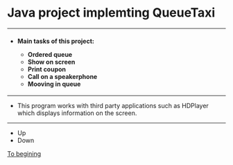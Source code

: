 # Java project implemting QueueTaxi
------------------
* <h4>Main tasks of this project: 
  
  + Ordered queue
  + Show on screen
  + Print coupon
  + Сall on a speakerphone
  + Mooving in queue
  
-------------

* <h7> This program works with third party applications such as HDPlayer which displays information on the screen.
  
---------
  
  * Up
  * Down
  
  
  
  
  
  
  
  [To begining](https://github.com/LehaZhigimont/Taxi/blob/main/README.md#java-project-implemting-queuetaxi)
  
